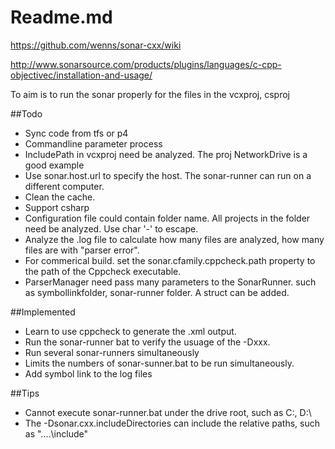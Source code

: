 Readme.md
=================

https://github.com/wenns/sonar-cxx/wiki

http://www.sonarsource.com/products/plugins/languages/c-cpp-objectivec/installation-and-usage/

To aim is to run the sonar properly for the files in the vcxproj, csproj

##Todo
- Sync code from tfs or p4
- Commandline parameter process
- IncludePath in vcxproj need be analyzed. The proj NetworkDrive is a good example
- Use sonar.host.url to specify the host. The sonar-runner can run on a different computer.
- Clean the cache.
- Support csharp
- Configuration file could contain folder name. All projects in the folder need be analyzed. Use char '-' to escape.
- Analyze the .log file to calculate how many files are analyzed, how many files are with "parser error".
- For commerical build. set the sonar.cfamily.cppcheck.path property to the path of the Cppcheck executable.
- ParserManager need pass many parameters to the SonarRunner. such as symbollinkfolder, sonar-runner folder. A struct can be added.

##Implemented
- Learn to use cppcheck to generate the .xml output.
- Run the sonar-runner bat to verify the usuage of the -Dxxx.
- Run several sonar-runners simultaneously
- Limits the numbers of sonar-sunner.bat to be run simultaneously.
- Add symbol link to the log files

##Tips
- Cannot execute sonar-runner.bat under the drive root, such as C:\, D:\
- The -Dsonar.cxx.includeDirectories can include the relative paths, such as "..\..\include"